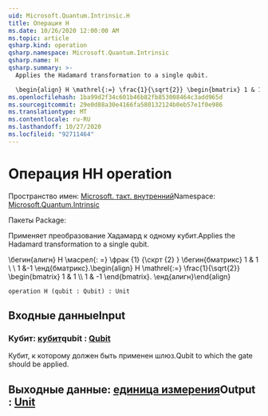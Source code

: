 ```yaml
---
uid: Microsoft.Quantum.Intrinsic.H
title: Операция H
ms.date: 10/26/2020 12:00:00 AM
ms.topic: article
qsharp.kind: operation
qsharp.namespace: Microsoft.Quantum.Intrinsic
qsharp.name: H
qsharp.summary: >-
  Applies the Hadamard transformation to a single qubit.

  \begin{align} H \mathrel{:=} \frac{1}{\sqrt{2}} \begin{bmatrix} 1 & 1 \\\\ 1 & -1 \end{bmatrix}. \end{align}
ms.openlocfilehash: 1ba99d2f34c601b46b82fb853008464c3add965d
ms.sourcegitcommit: 29e0d88a30e4166fa580132124b0eb57e1f0e986
ms.translationtype: MT
ms.contentlocale: ru-RU
ms.lasthandoff: 10/27/2020
ms.locfileid: "92711464"
---
```

# <a name="h-operation"></a><span data-ttu-id="a200b-102">Операция H</span><span class="sxs-lookup"><span data-stu-id="a200b-102">H operation</span></span>

<span data-ttu-id="a200b-103">Пространство имен: [Microsoft. такт. внутренний](xref:Microsoft.Quantum.Intrinsic)</span><span class="sxs-lookup"><span data-stu-id="a200b-103">Namespace: [Microsoft.Quantum.Intrinsic](xref:Microsoft.Quantum.Intrinsic)</span></span>

<span data-ttu-id="a200b-104">Пакеты [](https://nuget.org/packages/)</span><span class="sxs-lookup"><span data-stu-id="a200b-104">Package: [](https://nuget.org/packages/)</span></span>


<span data-ttu-id="a200b-105">Применяет преобразование Хадамард к одному кубит.</span><span class="sxs-lookup"><span data-stu-id="a200b-105">Applies the Hadamard transformation to a single qubit.</span></span>

<span data-ttu-id="a200b-106">\бегин{алигн} H \масрел{: =} \фрак {1} {\скрт {2} } \бегин{бматрикс} 1 & 1 \\ \\ 1 &-1 \енд{бматрикс}.</span><span class="sxs-lookup"><span data-stu-id="a200b-106">\begin{align} H \mathrel{:=} \frac{1}{\sqrt{2}} \begin{bmatrix} 1 & 1 \\\\ 1 & -1 \end{bmatrix}.</span></span>
<span data-ttu-id="a200b-107">\енд{алигн}</span><span class="sxs-lookup"><span data-stu-id="a200b-107">\end{align}</span></span>

```qsharp
operation H (qubit : Qubit) : Unit
```


## <a name="input"></a><span data-ttu-id="a200b-108">Входные данные</span><span class="sxs-lookup"><span data-stu-id="a200b-108">Input</span></span>

### <a name="qubit--qubit"></a><span data-ttu-id="a200b-109">Кубит: [кубит](xref:microsoft.quantum.lang-ref.qubit)</span><span class="sxs-lookup"><span data-stu-id="a200b-109">qubit : [Qubit](xref:microsoft.quantum.lang-ref.qubit)</span></span>

<span data-ttu-id="a200b-110">Кубит, к которому должен быть применен шлюз.</span><span class="sxs-lookup"><span data-stu-id="a200b-110">Qubit to which the gate should be applied.</span></span>



## <a name="output--unit"></a><span data-ttu-id="a200b-111">Выходные данные: [единица измерения](xref:microsoft.quantum.lang-ref.unit)</span><span class="sxs-lookup"><span data-stu-id="a200b-111">Output : [Unit](xref:microsoft.quantum.lang-ref.unit)</span></span>

